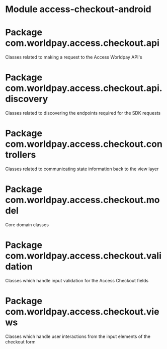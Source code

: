 # Module access-checkout-android


# Package com.worldpay.access.checkout.api

Classes related to making a request to the Access Worldpay API's

# Package com.worldpay.access.checkout.api.discovery

Classes related to discovering the endpoints required for the SDK requests

# Package com.worldpay.access.checkout.controllers

Classes related to communicating state information back to the view layer

# Package com.worldpay.access.checkout.model

Core domain classes

# Package com.worldpay.access.checkout.validation

Classes which handle input validation for the Access Checkout fields

# Package com.worldpay.access.checkout.views

Classes which handle user interactions from the input elements of the checkout form
